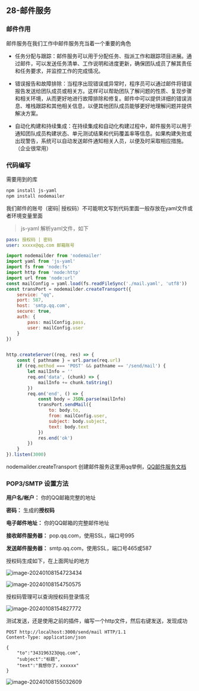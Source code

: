 ## 28-邮件服务

### 邮件作用

邮件服务在我们工作中邮件服务充当着一个重要的角色

+ 任务分配与跟踪：邮件服务可以用于分配任务、指派工作和跟踪项目进展。通过邮件，可以发送任务清单、工作说明和进度更新，确保团队成员了解其责任和任务要求，并监控工作的完成情况。

+ 错误报告和故障排除：当程序出现错误或异常时，程序员可以通过邮件将错误报告发送给团队成员或相关方。这样可以帮助团队了解问题的性质、复现步骤和相关环境，从而更好地进行故障排除和修复。邮件中可以提供详细的错误消息、堆栈跟踪和其他相关信息，以便其他团队成员能够更好地理解问题并提供解决方案。

+ 自动化构建和持续集成：在持续集成和自动化构建过程中，邮件服务可以用于通知团队成员构建状态、单元测试结果和代码覆盖率等信息。如果构建失败或出现警告，系统可以自动发送邮件通知相关人员，以便及时采取相应措施。（企业很常用）

### 代码编写

需要用到的库

```sh
npm install js-yaml
npm install nodemailer
```

我们邮件的账号（密码| 授权码）不可能明文写到代码里面一般存放在yaml文件或者环境变量里面

> js-yaml 解析yaml文件，如下

```yaml
pass: 授权码 | 密码
user: xxxxx@qq.com 邮箱账号
```

```js
import nodemailder from 'nodemailer'
import yaml from 'js-yaml'
import fs from 'node:fs'
import http from 'node:http'
import url from 'node:url'
const mailConfig = yaml.load(fs.readFileSync('./mail.yaml', 'utf8'))
const transPort = nodemailder.createTransport({
    service: "qq",
    port: 587,
    host: 'smtp.qq.com',
    secure: true,
    auth: {
        pass: mailConfig.pass,
        user: mailConfig.user
    }
})


http.createServer((req, res) => {
    const { pathname } = url.parse(req.url)
    if (req.method === 'POST' && pathname == '/send/mail') {
        let mailInfo = ''
        req.on('data', (chunk) => {
            mailInfo += chunk.toString()
        })
        req.on('end', () => {
            const body = JSON.parse(mailInfo)
            transPort.sendMail({
                to: body.to,
                from: mailConfig.user,
                subject: body.subject,
                text: body.text
            })
            res.end('ok')
        })
    }
}).listen(3000)
```

nodemailder.createTransport 创建邮件服务这里用qq举例，[QQ邮件服务文档](https://wx.mail.qq.com/list/readtemplate?name=app_intro.html#/agreement/authorizationCode)

### POP3/SMTP 设置方法

**用户名/帐户：**  你的QQ邮箱完整的地址

**密码：**  生成的**授权码**

**电子邮件地址：**  你的QQ邮箱的完整邮件地址

**接收邮件服务器：**  pop.qq.com，使用SSL，端口号995

**发送邮件服务器：**  smtp.qq.com，使用SSL，端口号465或587

授权码生成如下，在上面网址的地方

![image-20240108154723434](https://chen-1320883525.cos.ap-chengdu.myqcloud.com/img/image-20240108154723434.png)

![image-20240108154750575](https://chen-1320883525.cos.ap-chengdu.myqcloud.com/img/image-20240108154750575.png)

授权码管理可以查询授权码登录情况

![image-20240108154827772](https://chen-1320883525.cos.ap-chengdu.myqcloud.com/img/image-20240108154827772.png)

测试发送，还是使用之前的插件，编写一个http文件，然后右键发送，发现成功

```http
POST http://localhost:3000/send/mail HTTP/1.1
Content-Type: application/json

{
    "to":"343196323@qq.com",
    "subject":"标题",
    "text":"我想你了，xxxxxx"
}
```

![image-20240108155032609](https://chen-1320883525.cos.ap-chengdu.myqcloud.com/img/image-20240108155032609.png)
